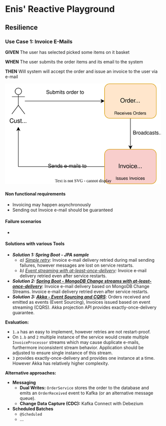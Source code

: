 # Enis' Reactive Playground

## Resilience

### Use Case 1: Invoice E-Mails
**GIVEN** The user has selected picked some items on it basket

**WHEN** The user submits the order items and its email to the system

**THEN** Will system will accept the order and issue an invoice to the user via e-mail

![invoice_processing_usercase.drawio.svg](invoice_processing_usercase.drawio.svg)

#### Non functional requirements
* Invoicing may happen asynchronously
* Sending out Invoice e-mail should be guaranteed

#### Failure scenarios
* 

#### Solutions with various Tools
* ***Solution 1: Spring Boot - JPA sample***
    * *a) [Simple retry](https://github.com/enisspahi/spring-boot-jpa-resilience-sample)*:  Invoice e-mail delivery retried during mail sending failures, however messages are lost on service restarts.  
    * *b) [Event streaming with at-least-once-delivery](https://github.com/enisspahi/spring-boot-jpa-resilience-sample/tree/alod):* Invoice e-mail delivery retried even after service restarts.
* ***Solution 2: [Spring Boot - MongoDB Change streams with at-least-once-delivery](https://github.com/enisspahi/spring-boot-mongodb-changestreams-sample)***: Invoice e-mail delivery based on MongoDB Change Streams. Invoice e-mail delivery retried even after service restarts.
* ***Solution 3: [Akka - Event Sourcing and CQRS](https://github.com/enisspahi/akka-eventsourcing-cqrs-sample)***: Orders received and emitted as events (Event Sourcing), Invoices issued based on event streaming (CQRS). Akka projection API provides exactly-once-delivery guarantee.   

**Evaluation:**
* `1.a` has an easy to implement, however retries are not restart-proof. 
* On `1.b` and `2` multiple instance of the service would create multiple `InvoiceProcessor` streams which may cause duplicate e-mails, furthermore inconsistent stream behavior. Application should be adjusted to ensure single instance of this stream.
* `3` provides exactly-once-delivery and provides one instance at a time. However Akka has relatively higher complexity.     

**Alternative approaches:**

* **Messaging** 
  * **Dual Writes:** `OrderService` stores the order to the database and emits an `OrderReceived` event to Kafka (or an alternative message queue).
  * **Change Data Capture (CDC):** Kafka Connect with Debezium
* **Scheduled Batches**
  * `@Scheduled`
  * ...

